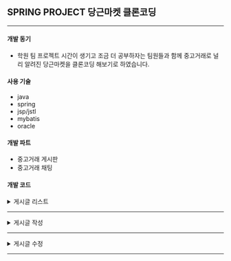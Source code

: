## SPRING PROJECT 당근마켓 클론코딩
-----

#### 개발 동기
* 학원 팀 프로젝트 시간이 생기고 조금 더 공부하자는 팀원들과 함께 중고거래로 널리 알려진 당근마켓을 클론코딩 해보기로 하였습니다.


#### 사용 기술
* java
* spring
* jsp/jstl
* mybatis
* oracle

#### 개발 파트
* 중고거래 게시판
* 중고거래 채팅

#### 개발 코드

<details>
 <summary>게시글 리스트</summary>

<details>
<summary>Controller</summary>

* 게시글 더보기 누를시 ajax를 통해 비동기 방식 사용
```java
@GetMapping("/list")
	public String listPage(Model model) {
		
		//리스트
		List<SecondHandArticleVO> list = secondHandArticlesService.getArticles(new Criteria());
		model.addAttribute("list",list);
		return "secondhandarticles/list";
	}
	
	//더보기 누를 시 리스트 뿌리기
	@GetMapping(
			value="/list/{page}",
			produces = MediaType.APPLICATION_JSON_VALUE)
	@ResponseBody
	public ResponseEntity<List<SecondHandArticleVO>> getArticles(@PathVariable("page") int page) {
		Criteria cri = new Criteria(page);
		
		List<SecondHandArticleVO> list = secondHandArticlesService.getArticles(cri);
		
		return new ResponseEntity<>(list,HttpStatus.OK);
	}
```

</details>

<details>
<summary>Service</summary>

```java
//게시글 리스트 불러오기
	@Override
	public List<SecondHandArticleVO> getArticles(Criteria cri) {
		List<SecondHandArticleVO> list = secondHandArticlesMapper.getArticles(cri);
		return list;
	}
```
</details>

<details>
<summary>Mapper</summary>

```html
<select id="getArticles" resultType="org.ezen.ex02.domain.SecondHandArticleVO">
		<![CDATA[
		select c.*
			,m.usernickname as nickname
			,m.useraddress as address
		from 
			carrot_secondhand_articles c left outer join carrot_member m on(c.memberno = m.id) 
		where rownum <= #{page} *6
		order by updatedate desc
		]]>
	</select>
```
</details>
</details>


***
<details>
<summary>게시글 작성</summary>
* 이미지 작성으로 위해 AttachController,Serivce,Mapper 생성

<details>
<summary>Controller</summary>

```java
//게시글 등록 폼
	@GetMapping("/new")
	public String registerPage(Model model) {
		String kakaoApiKey = new ApiKey().getKakaoKey(); 
		model.addAttribute("kakaoKey",kakaoApiKey);
		return "secondhandarticles/register";
	}
	
	//게시글 등록 액션
	@PostMapping("/new")
	public String registerAction(MultipartFile[] files, SecondHandArticleVO article){
		int articleNo = secondHandArticlesService.registerArticles(article);
		attachService.insertImg(files,articleNo);
		return "redirect:/sharticle/get?id="+articleNo;
	}
```
</details>

<details>
<summary>Service</summary>

```java
//게시글+파일 작성하기
	@Override
	@Transactional
	public int registerArticles(SecondHandArticleVO article){
		secondHandArticlesMapper.registerArticles(article);		
		int articleId = secondHandArticlesMapper.getLastId();
		return articleId;
	}
```

```java
//파일 저장하기, db에 넣기
	@Override
	public void insertImg(MultipartFile[] files,int articleNo) {
		StringBuilder filePath = new StringBuilder("images");
		//System.getProperty("user.dir") 가 이상하게 작동해서 일단 절대경로로 설정
		String fileFullPath = "C:\\Users\\82104\\Desktop\\spring_ex\\teamproject\\carrotmarket\\src\\main\\webapp\\resources\\";
		
		File uploadPath = new File(new StringBuilder().append(fileFullPath).append(filePath).toString(),getFolder());
		
		if(!uploadPath.exists()) {
			uploadPath.mkdirs();
		}
		//이미지 파일들 저장하기
		for(int a = 0; a<files.length; a++) {
			//빈파일 체크 후 빈 파일이면 파일저장없이 return
			if(files[a].isEmpty()) {
				return;
			}
			SecondHandAttachVO imageVO = new SecondHandAttachVO();
			StringBuilder sb = new StringBuilder();
			UUID uuid = UUID.randomUUID();
			
			sb.append(uuid + "-");
			sb.append(files[a].getOriginalFilename());
			//new file(경로,파일명);
			File saveFile = new File(uploadPath.getPath(), sb.toString());
		
			try {
				files[a].transferTo(saveFile);
				imageVO.setArticleNo(articleNo);
				imageVO.setFileName(sb.toString());
				imageVO.setFilePath(filePath.toString() + "\\" +  getFolder() + "\\");
				
				secondHandAttachMapper.registerImg(imageVO);
			} catch (Exception e) {
				log.error(e.getMessage());
				new Exception();
			}
		}
	}
```
</details>

<details>
<summary>Mapper</summary>

```html
<insert id="registerArticles">
		insert into carrot_secondhand_articles(
			id, memberno, title, body
			<if test="cost != null">,cost</if>
			<if test="costOffer != null">,costOffer</if>
			<if test="lng != null">,lng</if>
			<if test="lat != null">,lat</if>
			<if test="locationInfo != null">,locationInfo</if>
			)
		values(
			carr_art_id_seq.nextval, #{memberNo}, #{title}, #{body}
			<if test="cost != null">,#{cost}</if>
			<if test="costOffer != null">,#{costOffer}</if>
			<if test="lng != null">,#{lng}</if>
			<if test="lat != null">,#{lat}</if>
			<if test="locationInfo != null">,#{locationInfo}</if>
			)
</insert>

<select id="getLastId" resultType="int">
		select carr_art_id_seq.currval from dual
</select>
```

```html
<insert id="registerImg">
		insert into carrot_secondhand_img(articleno, filepath, filename)
		values(#{articleNo},#{filePath},#{fileName}) 
</insert>
```
</details>

<details>
<summary>파일js</summary>

* 파일은 form방식으로 처리
```js
//이미지 파일을 올릴 시 미리보기
 	$("#register_form").on("change","input[name='files']",function(e){
 		let img_area = $("#img_area");
 		img_area.empty();
 		let files = e.target.files;
 		let regex = new RegExp("(.*?)\.(jpg|png|jpeg|bmp)$");
 		
 		if(files.length >10 ){
 			alert("최대 10개까지만 등록할 수 있습니다.");
 			$("input[name='files']").val("");
 			return false;
 		}
 		
 		for(let i = 0; i<files.length; i++){
 			if( ! checkFile(regex, files[i].name) ){
 				alert('이미지만 등록 가능합니다.');
 				$("input[name='files']").val("");
 				return false;
 			}
 			let reader = new FileReader();
 			
 			reader.onload = function(e){
 				let str = '<li style="padding: 5px; display:inline-block; width : calc(100%/3); height : 150px">';
 				str+='<div style="width : 100%; cursor:pointer" class="delete_img" data-fno="'+ i +'">X</div>';
 				str+= '<img style="display : block; width:100%; height: 90%;" src="' + e.target.result + '"/>';
 				str+='<div style="font-size : 1.2rem;height: 10%;overflow:hidden; text-overflow:ellipsis; white-space:nowrap">' + files[i].name + '</div></li>';
 				
 				img_area.append(str);
 			}
 			reader.readAsDataURL(files[i]);
 		}
 	});
 })
 
 //메서드 시작
  //이미지 파일만 있는지 확인 메서드
 function checkFile(regex,name){
 	if( regex.test(name) ){
 		return true;
 	}
 	return false;
 }
 
 //선택한 이미지 지우기
 $(document).on("click","div[class='delete_img']",function(e){
	
	 let fno = $(this).closest("li").index();
	 
	 const dataTransfer = new DataTransfer();
	 
	 let files = $("#register_form").find("input[name='files']")[0].files;
	 let fileArray = Array.from(files);
	 
	 fileArray.splice(fno, 1);
	 
	 fileArray.forEach(file => { 
	 	dataTransfer.items.add(file); 
	});
	 
	 $("#register_form").find("input[name='files']")[0].files = dataTransfer.files;
	 $(this).closest("li").remove();
 });
```
</details>

<details>
<summary>카카오맵js</summary>

* 카카오맵 사이트에 나와있는 코드들은 따로 안적었습니다.

```js
//수정시 위치 정보가 있으면 표시해주기
	if( $("#maparea").find("span[id='istrue']").length >= 1){ 
	 		let lng = $("#lng").val();
	 		let lat = $("#lat").val();
	 		makeMapDiv();
	 		writeMap(lng, lat);
	}
	
	//위치 찾기에서 엔터 누를시 submit 막으면서 위치 찾기로
	$("#location_search").keydown(function(e){
		if(e.keyCode == 13){
			e.preventDefault();
			$("#maparea").empty();
			let location_search = $("#location_search").val();
			
			if(location_search.length == 0){
				alert("장소를 입력해 주세요");
				return false;
			}
			makeMapDiv();
			startMap(location_search);
		}
	});

 	//버튼 클릭시 장소 찾기
 	$("#button-addon2").on("click",function(){
 		$("#maparea").empty();
		let location_search = $("#location_search").val();
		
		if(location_search.length == 0){
			alert("장소를 입력해 주세요");
			return false;
		}
		makeMapDiv();
		// 키워드로 장소를 검색합니다
		startMap(location_search);
	});
	
	//초기화 누르면 주소를 없앤다
	$("#maparea").on("click","#location_reset",function(){
		$("#maparea").empty();
		$("#hope_location").val("");
		$("form").find("input[name='lat']").val("");
        $("form").find("input[name='lng']").val("");
	});
```
</details>

</details>

***
<details>
<summary>게시글 수정</summary>

* 수정 시 Map부분은 작성과 공통으로 사용하였습니다.
* 이미지 수정 또한 form 방식으로 넘겨주고, 기존 이미지 중 삭제 처리 이벤트가 일어난 것들은 submit을 누를 시 ajax로 삭제 처리 하였습니다.

<details>
<summary>Controller</summary>

```java
//게시글 수정 폼
	@GetMapping("/modify")
	public String modifyArticle(Model model,int id) {
		SecondHandArticleVO articleVO = secondHandArticlesService.getArticle(id);
		model.addAttribute("article",articleVO);
		
		String kakaoApiKey = new ApiKey().getKakaoKey();
		model.addAttribute("kakaoKey",kakaoApiKey);
		return "secondhandarticles/modify";
	}

	//게시글 수정
	@PostMapping("/modify")
	public String modifyArticle(SecondHandArticleVO articleVO, MultipartFile[] files) {
			//새롭게 올린 이미지는 db,파일 저장
			attachService.insertImg(files,articleVO.getId());
			//마지막 게시글 수정
			secondHandArticlesService.modifyArticle(articleVO);
		return "redirect:/sharticle/get?id="+articleVO.getId();
	}
```

```java
@PostMapping(
			value="/deleteFile",
			produces = MediaType.TEXT_PLAIN_VALUE
			)
	public ResponseEntity<String> deleteFile(SecondHandAttachVO attachVO){
		
		secondHandAttachService.deleteArticleFile(attachVO);
		secondHandAttachService.deleteArticleImageDB(attachVO.getFileName());
		return new ResponseEntity<>(HttpStatus.OK);
	}
```
</details>

<details>
<summary>Service</summary>
//게시글 수정
	@Override
	public void modifyArticle(SecondHandArticleVO articleVO) {
		secondHandArticlesMapper.modifyArticle(articleVO);
		
	}	
```java

```
</details>

</details>

***